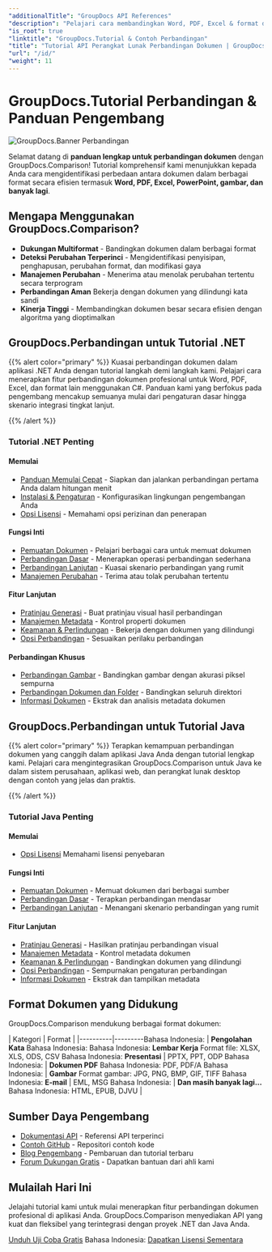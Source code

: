 ```yaml
---
"additionalTitle": "GroupDocs API References"
"description": "Pelajari cara membandingkan Word, PDF, Excel & format dokumen lainnya dengan GroupDocs.Comparison API. Tutorial langkah demi langkah untuk pengembang .NET & Java dengan contoh kode."
"is_root": true
"linktitle": "GroupDocs.Tutorial & Contoh Perbandingan"
"title": "Tutorial API Perangkat Lunak Perbandingan Dokumen | GroupDocs.Comparison"
"url": "/id/"
"weight": 11
---
```


# GroupDocs.Tutorial Perbandingan & Panduan Pengembang

![GroupDocs.Banner Perbandingan](./groupdocs-comparison-net.svg)

Selamat datang di **panduan lengkap untuk perbandingan dokumen** dengan GroupDocs.Comparison! Tutorial komprehensif kami menunjukkan kepada Anda cara mengidentifikasi perbedaan antara dokumen dalam berbagai format secara efisien termasuk **Word, PDF, Excel, PowerPoint, gambar, dan banyak lagi**.

## Mengapa Menggunakan GroupDocs.Comparison?

- **Dukungan Multiformat** - Bandingkan dokumen dalam berbagai format
- **Deteksi Perubahan Terperinci** - Mengidentifikasi penyisipan, penghapusan, perubahan format, dan modifikasi gaya
- **Manajemen Perubahan** - Menerima atau menolak perubahan tertentu secara terprogram
- **Perbandingan Aman** Bekerja dengan dokumen yang dilindungi kata sandi
- **Kinerja Tinggi** - Membandingkan dokumen besar secara efisien dengan algoritma yang dioptimalkan

## GroupDocs.Perbandingan untuk Tutorial .NET

{{% alert color="primary" %}}
Kuasai perbandingan dokumen dalam aplikasi .NET Anda dengan tutorial langkah demi langkah kami. Pelajari cara menerapkan fitur perbandingan dokumen profesional untuk Word, PDF, Excel, dan format lain menggunakan C#. Panduan kami yang berfokus pada pengembang mencakup semuanya mulai dari pengaturan dasar hingga skenario integrasi tingkat lanjut.

{{% /alert %}}

### Tutorial .NET Penting

<div class="row">
<div class="col-md-6">

#### Memulai
- [Panduan Memulai Cepat](./net/quick-start/) - Siapkan dan jalankan perbandingan pertama Anda dalam hitungan menit
- [Instalasi & Pengaturan](./net/getting-started/) - Konfigurasikan lingkungan pengembangan Anda
- [Opsi Lisensi](./net/licensing-configuration/) - Memahami opsi perizinan dan penerapan

#### Fungsi Inti
- [Pemuatan Dokumen](./net/document-loading/) - Pelajari berbagai cara untuk memuat dokumen
- [Perbandingan Dasar](./net/basic-comparison/) - Menerapkan operasi perbandingan sederhana
- [Perbandingan Lanjutan](./net/advanced-comparison/) - Kuasai skenario perbandingan yang rumit
- [Manajemen Perubahan](./net/change-management/) - Terima atau tolak perubahan tertentu

</div>
<div class="col-md-6">

#### Fitur Lanjutan
- [Pratinjau Generasi](./net/preview-generation/) - Buat pratinjau visual hasil perbandingan
- [Manajemen Metadata](./net/metadata-management/) - Kontrol properti dokumen
- [Keamanan & Perlindungan](./net/security-protection/) - Bekerja dengan dokumen yang dilindungi
- [Opsi Perbandingan](./net/comparison-options/) - Sesuaikan perilaku perbandingan

#### Perbandingan Khusus
- [Perbandingan Gambar](./net/image-comparison/) - Bandingkan gambar dengan akurasi piksel sempurna
- [Perbandingan Dokumen dan Folder](./net/documents-and-folder-comparison/) - Bandingkan seluruh direktori
- [Informasi Dokumen](./net/document-information/) - Ekstrak dan analisis metadata dokumen

</div>
</div>

## GroupDocs.Perbandingan untuk Tutorial Java

{{% alert color="primary" %}}
Terapkan kemampuan perbandingan dokumen yang canggih dalam aplikasi Java Anda dengan tutorial lengkap kami. Pelajari cara mengintegrasikan GroupDocs.Comparison untuk Java ke dalam sistem perusahaan, aplikasi web, dan perangkat lunak desktop dengan contoh yang jelas dan praktis.

{{% /alert %}}

### Tutorial Java Penting

<div class="row">
<div class="col-md-6">

#### Memulai
- [Opsi Lisensi](./java/licensing-configuration) Memahami lisensi penyebaran

#### Fungsi Inti
- [Pemuatan Dokumen](./java/document-loading/) - Memuat dokumen dari berbagai sumber
- [Perbandingan Dasar](./java/basic-comparison/) - Terapkan perbandingan mendasar
- [Perbandingan Lanjutan](./java/advanced-comparison/) - Menangani skenario perbandingan yang rumit

</div>
<div class="col-md-6">

#### Fitur Lanjutan
- [Pratinjau Generasi](./java/preview-generation/) - Hasilkan pratinjau perbandingan visual
- [Manajemen Metadata](./java/metadata-management/) - Kontrol metadata dokumen
- [Keamanan & Perlindungan](./java/security-protection/) - Bandingkan dokumen yang dilindungi
- [Opsi Perbandingan](./java/comparison-options/) - Sempurnakan pengaturan perbandingan
- [Informasi Dokumen](./java/document-information) - Ekstrak dan tampilkan metadata

</div>
</div>

## Format Dokumen yang Didukung

GroupDocs.Comparison mendukung berbagai format dokumen:

| Kategori | Format |
|----------|---------Bahasa Indonesia:
| **Pengolahan Kata** Bahasa Indonesia:
Bahasa Indonesia: **Lembar Kerja** Format file: XLSX, XLS, ODS, CSV
Bahasa Indonesia: **Presentasi** | PPTX, PPT, ODP Bahasa Indonesia:
| **Dokumen PDF** Bahasa Indonesia: PDF, PDF/A Bahasa Indonesia:
| **Gambar** Format gambar: JPG, PNG, BMP, GIF, TIFF
Bahasa Indonesia: **E-mail** | EML, MSG Bahasa Indonesia:
| **Dan masih banyak lagi...** Bahasa Indonesia: HTML, EPUB, DJVU |

## Sumber Daya Pengembang

- [Dokumentasi API](https://reference.groupdocs.com/comparison/) - Referensi API terperinci
- [Contoh GitHub](https://github.com/groupdocs-comparison/) - Repositori contoh kode
- [Blog Pengembang](https://blog.groupdocs.com/category/comparison/) - Pembaruan dan tutorial terbaru
- [Forum Dukungan Gratis](https://forum.groupdocs.com/c/comparison/) - Dapatkan bantuan dari ahli kami

## Mulailah Hari Ini

Jelajahi tutorial kami untuk mulai menerapkan fitur perbandingan dokumen profesional di aplikasi Anda. GroupDocs.Comparison menyediakan API yang kuat dan fleksibel yang terintegrasi dengan proyek .NET dan Java Anda.

[Unduh Uji Coba Gratis](https://releases.groupdocs.com/comparison) Bahasa Indonesia: [Dapatkan Lisensi Sementara](https://purchase.groupdocs.com/temporary-license)